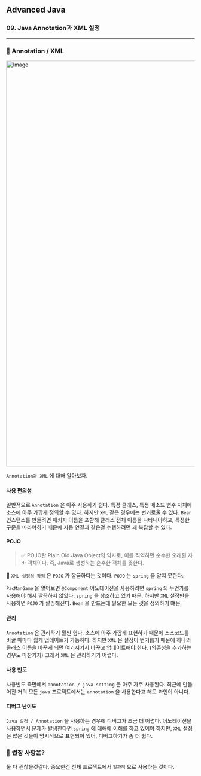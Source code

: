 ## Advanced Java

### 09. Java Annotation과 XML 설정

---

### 📌 Annotation / XML

<img width="1086" alt="Image" src="https://github.com/user-attachments/assets/e4757d14-4515-48ec-99a2-ab33d44ddf65" />

`Annotation과 XML` 에 대해 알아보자.

#### 사용 편의성

일반적으로 `Annotation` 은 아주 사용하기 쉽다. 특정 클래스, 특정 메소드 변수 자체에 소스에 아주 가깝게 정의할 수 있다.
하지만 `XML` 같은 경우에는 번거로울 수 있다.
`Bean` 인스턴스를 만들려면 패키지 이름을 포함해 클래스 전체 이름을 나타내야하고, 특정한 구문을 따라야하기 때문에 자동 연결과 같은걸 수행하려면 꽤 복잡할 수 있다.

#### POJO

> ✅ POJO란 Plain Old Java Object의 약자로, 이를 직역하면 순수한 오래된 자바 객체이다.
> 즉, Java로 생성하는 순수한 객체를 뜻한다.

📍 `XML 설정의 장점` 은 `POJO` 가 깔끔하다는 것이다. `POJO` 는 `spring` 을 알지 못한다.

`PacManGame` 을 열어보면 `@Component` 어노테이션을 사용하려면 `spring` 의 무언가를 사용해야 해서 깔끔하지 않았다. `spring` 을 참조하고 있기 때문.
하지만 `XML` 설정만을 사용하면 `POJO` 가 깔끔해진다. `Bean` 을 만드는데 필요한 모든 것을 정의하기 떄문.

#### 관리

`Annotation` 은 관리하기 훨씬 쉽다. 소스에 아주 가깝게 표현하기 때문에 소스코드를 바꿀 때마다 쉽게 업데이트가 가능하다. 하지만 `XML` 은 설정이 번거롭기 때문에 하나의 클래스 이름을 바꾸게 되면 여기저기서 바꾸고 업데이트해야 한다. (의존성을 추가하는 경우도 마찬가지) 그래서 `XML` 은 관리하기가 어렵다.

#### 사용 빈도

사용빈도 측면에서 `annotation / java setting` 은 아주 자주 사용된다. 최근에 만들어진 거의 모든 `java` 프로젝트에서는 `annotation` 을 사용한다고 해도 과언이 아니다.

#### 디버그 난이도

`Java 설정 / Annotation` 을 사용하는 경우에 디버그가 조금 더 어렵다.
어노테이션을 사용하면서 문제가 발생한다면 `spring` 에 대해에 이해를 하고 있어야 하지만, `XML` 설정은 많은 것들이 명시적으로 표현되어 있어, 디버그하기가 좀 더 쉽다.

### 📌 권장 사항은?

둘 다 괜찮을것같다. 중요한건 전체 프로젝트에서 `일관적` 으로 사용하는 것이다.
